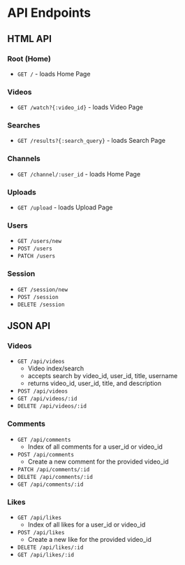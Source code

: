 # API Endpoints

## HTML API

### Root (Home)
- `GET /` - loads Home Page

### Videos
- `GET /watch?{:video_id}` - loads Video Page

### Searches
- `GET /results?{:search_query}` - loads Search Page

### Channels
- `GET /channel/:user_id` - loads Home Page

### Uploads
- `GET /upload` - loads Upload Page

### Users
- `GET /users/new`
- `POST /users`
- `PATCH /users`

### Session
- `GET /session/new`
- `POST /session`
- `DELETE /session`

## JSON API

### Videos

- `GET /api/videos`
  - Video index/search
  - accepts search by video_id, user_id, title, username
  - returns video_id, user_id, title, and description
- `POST /api/videos`
- `GET /api/videos/:id`
- `DELETE /api/videos/:id`

### Comments

- `GET /api/comments`
  - Index of all comments for a user_id or video_id
- `POST /api/comments`
  - Create a new comment for the provided video_id
- `PATCH /api/comments/:id`
- `DELETE /api/comments/:id`
- `GET /api/comments/:id`

### Likes

- `GET /api/likes`
  - Index of all likes for a user_id or video_id
- `POST /api/likes`
  - Create a new like for the provided video_id
- `DELETE /api/likes/:id`
- `GET /api/likes/:id`
